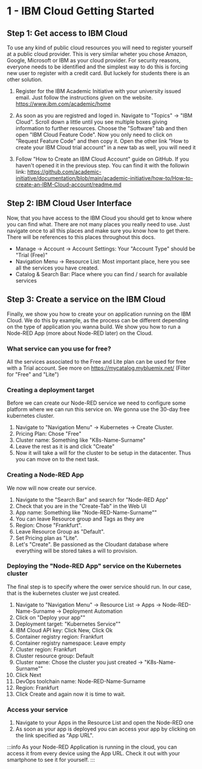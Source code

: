 # 1 - IBM Cloud Getting Started

## Step 1: Get access to IBM Cloud
To use any kind of public cloud resources you will need to register yourself at a public cloud provider. This is very similar wheter you chose Amazon, Google, Microsoft or IBM as your cloud provider. For security reasons, everyone needs to be identified and the simplest way to do this is forcing new user to register with a credit card. But luckely for students there is an other solution.

1. Register for the IBM Academic Initiative with your university issued email. Just follow the instructions given on the website.
<https://www.ibm.com/academic/home>

2. As soon as you are registred and loged in. Navigate to "Topics" -> "IBM Cloud". Scroll down a little until you see multiple boxes giving information to further resources. Choose the "Software" tab and then open "IBM Cloud Feature Code". Now you only need to click on "Request Feature Code" and then copy it. Open the other link "How to create your IBM Cloud trial account" in a new tab as well, you will need it

3. Follow "How to Create an IBM Cloud Account" guide on GitHub. If you haven't opened it in the previous step. You can find it with the followin link:
<https://github.com/academic-initiative/documentation/blob/main/academic-initiative/how-to/How-to-create-an-IBM-Cloud-account/readme.md>

## Step 2: IBM Cloud User Interface
Now, that you have access to the IBM Cloud you should get to know where you can find what. There are not many places you really need to use. Just navigate once to all this places and make sure you know how to get there. There will be references to this places throughout this docs.

- Manage -> Account -> Account Settings: Your "Account Type" should be "Trial (Free)"
- Navigation Menu -> Resource List: Most important place, here you see all the services you have created.
- Catalog & Search Bar: Place where you can find / search for available services

## Step 3: Create a service on the IBM Cloud
Finally, we show you how to create your on application running on the IBM Cloud. We do this by example, as the process can be different depending on the type of application you wanna build. We show you how to run a Node-RED App (more about Node-RED later) on the Cloud.

### What service can you use for free?
All the services associated to the Free and Lite plan can be used for free with a Trial account. See more on <https://mycatalog.mybluemix.net/> (Filter for "Free" and "Lite")

### Creating a deployment target
Before we can create our Node-RED service we need to configure some platform where we can run this service on. We gonna use the 30-day free kubernetes cluster.

1. Navigate to "Navigation Menu" -> Kubernetes -> Create Cluster.
2. Pricing Plan: Chose "Free"
3. Cluster name: Something like "K8s-Name-Surname"
4. Leave the rest as it is and click "Create"
5. Now it will take a will for the cluster to be setup in the datacenter. Thus you can move on to the next task.

### Creating a Node-RED App
We now will now create our service. 

1. Navigate to the "Search Bar" and search for "Node-RED App"
2. Check that you are in the "Create-Tab" in the Web UI
3. App name: Something like "Node-RED-Name-Surname""
4. You can leave Resource group and Tags as they are
5. Region: Chose "Frankfurt".
6. Leave Resource Group as "Default".
7. Set Pricing plan as "Lite".
8. Let's "Create". Be passioned as the Cloudant database where everything will be stored takes a will to provision.


### Deploying the "Node-RED App" service on the Kubernetes cluster
The final step is to specify where the ower service should run. In our case, that is the kubernetes cluster we just created.

1. Navigate to "Navigation Menu" -> Resource List -> Apps -> Node-RED-Name-Surname -> Deployment Automation
2. Click on "Deploy your app""
3. Deployment target: "Kubernetes Service""
4. IBM Cloud API key: Click New, Click Ok
5. Container registry region: Frankfurt
6. Container registry namespace: Leave empty
7. Cluster region: Frankfurt
8. Cluster resource group: Default
9. Cluster name: Chose the cluster you just created -> "K8s-Name-Surname""
10. Click Next
11. DevOps toolchain name: Node-RED-Name-Surname
12. Region: Frankfurt
13. Click Create and again now it is time to wait.

### Access your service
1. Navigate to your Apps in the Resource List and open the Node-RED one
2. As soon as your app is deployed you can access your app by clicking on the link specified as "App URL".

:::info
As your Node-RED Application is running in the cloud, you can access it from every device using the App URL. Check it out with your smartphone to see it for yourself.
:::


